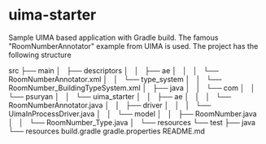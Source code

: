 # uima-starter
Sample UIMA based application with Gradle build. The famous "RoomNumberAnnotator" example from UIMA is used. The project has the following structure 

src
├── main
│   ├── descriptors
│   │   ├── ae
│   │   │   └── RoomNumberAnnotator.xml
│   │   └── type_system
│   │       └── RoomNumber_BuildingTypeSystem.xml
│   ├── java
│   │   └── com
│   │       └── psuryan
│   │           └── uima_starter
│   │               ├── ae
│   │               │   └── RoomNumberAnnotator.java
│   │               ├── driver
│   │               │   └── UimaInProcessDriver.java
│   │               └── model
│   │                   ├── RoomNumber.java
│   │                   └── RoomNumber_Type.java
│   └── resources
└── test
    ├── java
    └── resources
build.gradle
gradle.properties
README.md

